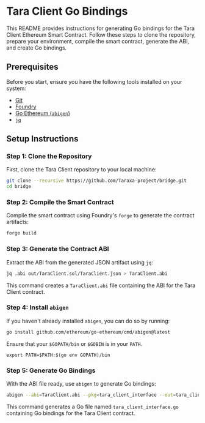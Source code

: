 # Tara Client Go Bindings

This README provides instructions for generating Go bindings for the Tara Client Ethereum Smart Contract. Follow these steps to clone the repository, prepare your environment, compile the smart contract, generate the ABI, and create Go bindings.

## Prerequisites

Before you start, ensure you have the following tools installed on your system:

- [Git](https://git-scm.com/book/en/v2/Getting-Started-Installing-Git)
- [Foundry](https://book.getfoundry.sh/getting-started/installation.html)
- [Go Ethereum (`abigen`)](https://geth.ethereum.org/docs/install-and-build/installing-geth)
- [`jq`](https://stedolan.github.io/jq/download/)

## Setup Instructions

### Step 1: Clone the Repository

First, clone the Tara Client repository to your local machine:

```bash
git clone --recursive https://github.com/Taraxa-project/bridge.git
cd bridge
```

### Step 2: Compile the Smart Contract

Compile the smart contract using Foundry's `forge` to generate the contract artifacts:

```bash
forge build
```

### Step 3: Generate the Contract ABI

Extract the ABI from the generated JSON artifact using `jq`:

```bash
jq .abi out/TaraClient.sol/TaraClient.json > TaraClient.abi
```

This command creates a `TaraClient.abi` file containing the ABI for the Tara Client contract.

### Step 4: Install `abigen`

If you haven't already installed `abigen`, you can do so by running:

```bash
go install github.com/ethereum/go-ethereum/cmd/abigen@latest
```

Ensure that your `$GOPATH/bin` or `$GOBIN` is in your `PATH`.

```
export PATH=$PATH:$(go env GOPATH)/bin
```

### Step 5: Generate Go Bindings

With the ABI file ready, use `abigen` to generate Go bindings:

```bash
abigen --abi=TaraClient.abi --pkg=tara_client_interface --out=tara_client_interface.go
```

This command generates a Go file named `tara_client_interface.go` containing Go bindings for the Tara Client contract.
